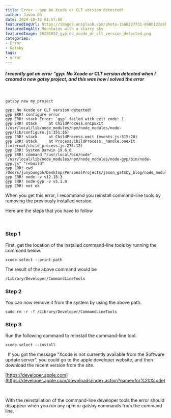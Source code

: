 ```yaml
---
title: Error - gyp No Xcode or CLT version detected!
author: Jason Oh
date: 2020-10-12 01:57:00
featuredImgUrl: https://images.unsplash.com/photo-1560237731-890b122a9b6c
featuredImgAlt: Mountains with a starry sky
featuredImage: 20201012_gyp_no_xcode_or_clt_version_detected.png
categories: 
- Error
- Gatsby
tags:
- error
---
```


##### I recently got an error "gyp: No Xcode or CLT version detected when I created a new gatsy project, and this was how I solved the error

&nbsp;

```shell
gatsby new my_project
```

```shell
gyp: No Xcode or CLT version detected!
gyp ERR! configure error 
gyp ERR! stack Error: `gyp` failed with exit code: 1
gyp ERR! stack     at ChildProcess.onCpExit (/usr/local/lib/node_modules/npm/node_modules/node-gyp/lib/configure.js:351:16)
gyp ERR! stack     at ChildProcess.emit (events.js:315:20)
gyp ERR! stack     at Process.ChildProcess._handle.onexit (internal/child_process.js:275:12)
gyp ERR! System Darwin 19.6.0
gyp ERR! command "/usr/local/bin/node" "/usr/local/lib/node_modules/npm/node_modules/node-gyp/bin/node-gyp.js" "rebuild"
gyp ERR! cwd /Users/junyoungoh/Desktop/PersonalProjects/jason_gatsby_blog/node_modules/fsevents
gyp ERR! node -v v12.18.3
gyp ERR! node-gyp -v v5.1.0
gyp ERR! not ok 
```

When you get this error, I recommand you reinstall command-line tools by removing the previously installed version.

Here are the steps that you have to follow

&nbsp;


### Step 1 ###

First, get the location of the installed command-line tools by running the command below.

```shell
xcode-select --print-path
```

The result of the above command would be 
```shell
/Library/Developer/CommandLineTools
```

### Step 2 ###

You can now remove it from the system by using the above path.

```shell
sudo rm -r -f /Library/Developer/CommandLineTools
```

### Step 3 ###

Run the following command to reinstall the command-line tool.

```shell
xcode-select --install
```

&nbsp;
If you got the message "Xcode is not currently available from the Software update server", you could go to the apple developer website, and then download the recent version from the site.

[https://developer.apple.com](https://developer.apple.com/downloads/index.action?name=for%20Xcode)


&nbsp;

With the reinstallation of the command-line developer tools the error should disappear when you run any npm or gatsby commands from the command line.

